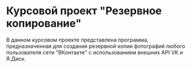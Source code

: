 # Курсовой проект "Резервное копирование" #

В данном курсовом проекте представлена программа, предназначенная 
для создания резервной копии фотографий любого пользователя 
сети "ВКонтакте" с использованием внешних API VK и Я.Диск. 

